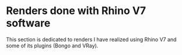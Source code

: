 # Renders done with Rhino V7 software
This section is dedicated to renders I have realized using Rhino V7 and some of its plugins (Bongo and VRay).